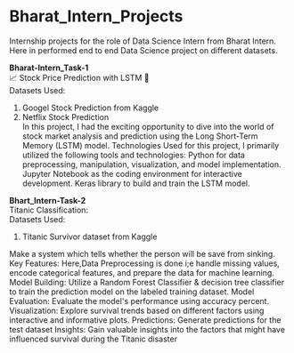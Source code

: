 # Bharat_Intern_Projects
Internship projects for the role of Data Science Intern from Bharat Intern. Here in performed end to end Data Science project on different datasets. <br>

**Bharat-Intern_Task-1** <br>
📈 Stock Price Prediction with LSTM 🚀 <br>
Datasets Used: <br>
1. Googel Stock Prediction from Kaggle <br>
2. Netflix Stock Prediction <br>
In this project, I had the exciting opportunity to dive into the world of stock market analysis and prediction using the Long Short-Term Memory (LSTM) model. 
Technologies Used for this project, I primarily utilized the following tools and technologies: Python for data preprocessing, manipulation, visualization, and model implementation. 
Jupyter Notebook as the coding environment for interactive development. Keras library to build and train the LSTM model.

**Bhart_Intern-Task-2** <br>
Titanic Classification: <br>
Datasets Used: <br>
1. Titanic Survivor dataset from Kaggle <br>

Make a system which tells whether the person will be save from sinking. 
Key Features: Here,Data Preprocessing is done i;e handle missing values, encode categorical features, and prepare the data for machine learning. 
Model Building: Utilize a Random Forest Classifier & decision tree classifier to train the prediction model on the labeled training dataset. 
Model Evaluation: Evaluate the model's performance using accuracy percent. Visualization: Explore survival trends based on different factors using interactive and informative plots. 
Predictions: Generate predictions for the test dataset Insights: Gain valuable insights into the factors that might have influenced survival during the Titanic disaster
